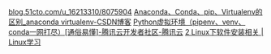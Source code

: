 [blog.51cto.com/u\_16213310/8075904](https://blog.51cto.com/u_16213310/8075904)
[Anaconda、Conda、pip、Virtualenv的区别\_anaconda virtualenv-CSDN博客](https://blog.csdn.net/weixin_44943389/article/details/128111512)
[Python虚拟环境（pipenv、venv、conda一网打尽）\[通俗易懂\]-腾讯云开发者社区-腾讯云](https://cloud.tencent.com/developer/article/2124483)
[2 Linux下软件安装相关 | Linux学习](http://www.ehbio.com/Bioinfo_bash_course/softinstall.html#condaInstall)

